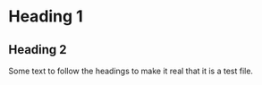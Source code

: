 # Heading 1

## Heading 2

Some text to follow the headings to make it
real that it is a test file.
